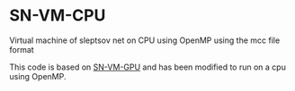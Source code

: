 # SN-VM-CPU
Virtual machine of sleptsov net on CPU using OpenMP using the mcc file format

This code is based on [SN-VM-GPU](https://github.com/tishtri/SN-VM-GPU) and has been modified to run on a cpu using OpenMP.
